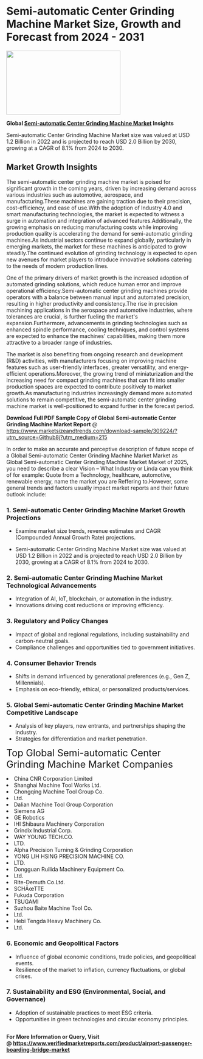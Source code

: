 <H1>Semi-automatic Center Grinding Machine Market Size, Growth and Forecast from 2024 - 2031</H1><img class="aligncenter size-medium wp-image-584254" src="https://thirdeyenews.in/wp-content/uploads/2024/09/Global-Market-Research-300x168.jpeg" alt="" width="300" height="168" /><p><strong>Global&nbsp;<a href="https://www.marketsizeandtrends.com/download-sample/309224/?utm_source=Github8j?utm_medium=215">Semi-automatic Center Grinding Machine Market</a> Insights</strong></p><p>Semi-automatic Center Grinding Machine Market size was valued at USD 1.2 Billion in 2022 and is projected to reach USD 2.0 Billion by 2030, growing at a CAGR of 8.1% from 2024 to 2030.</p><p><h2>Market Growth Insights</h2> <p>The semi-automatic center grinding machine market is poised for significant growth in the coming years, driven by increasing demand across various industries such as automotive, aerospace, and manufacturing.These machines are gaining traction due to their precision, cost-efficiency, and ease of use.With the adoption of Industry 4.0 and smart manufacturing technologies, the market is expected to witness a surge in automation and integration of advanced features.Additionally, the growing emphasis on reducing manufacturing costs while improving production quality is accelerating the demand for semi-automatic grinding machines.As industrial sectors continue to expand globally, particularly in emerging markets, the market for these machines is anticipated to grow steadily.The continued evolution of grinding technology is expected to open new avenues for market players to introduce innovative solutions catering to the needs of modern production lines.</p> <p>One of the primary drivers of market growth is the increased adoption of automated grinding solutions, which reduce human error and improve operational efficiency.Semi-automatic center grinding machines provide operators with a balance between manual input and automated precision, resulting in higher productivity and consistency.The rise in precision machining applications in the aerospace and automotive industries, where tolerances are crucial, is further fueling the market's expansion.Furthermore, advancements in grinding technologies such as enhanced spindle performance, cooling techniques, and control systems are expected to enhance the machines' capabilities, making them more attractive to a broader range of industries.</p> <p>The market is also benefiting from ongoing research and development (R&D) activities, with manufacturers focusing on improving machine features such as user-friendly interfaces, greater versatility, and energy-efficient operations.Moreover, the growing trend of miniaturization and the increasing need for compact grinding machines that can fit into smaller production spaces are expected to contribute positively to market growth.As manufacturing industries increasingly demand more automated solutions to remain competitive, the semi-automatic center grinding machine market is well-positioned to expand further in the forecast period.</p> <p><span class=""><strong>Download Full PDF Sample Copy of Global Semi-automatic Center Grinding Machine Market Report</strong> @ <a href="https://www.marketsizeandtrends.com/download-sample/309224/?utm_source=Github8j?utm_medium=215" target="_blank">https://www.marketsizeandtrends.com/download-sample/309224/?utm_source=Github8j?utm_medium=215</a></span></p><p>In order to make an accurate and perceptive description of future scope of a Global&nbsp;Semi-automatic Center Grinding Machine Market Market as Global&nbsp;Semi-automatic Center Grinding Machine Market Market of 2025, you need to describe a clear Vision &ndash; What Industry or Linda can you think of for example: Quote from a Technology, healthcare, automotive, renewable energy, name the market you are Reffering to.However, some general trends and factors usually impact market reports and their future outlook include:</p><h3>1.&nbsp;<strong>Semi-automatic Center Grinding Machine Market Growth Projections</strong></h3><ul><li>Examine market size trends, revenue estimates and CAGR (Compounded Annual Growth Rate) projections.</li><li><p>Semi-automatic Center Grinding Machine Market size was valued at USD 1.2 Billion in 2022 and is projected to reach USD 2.0 Billion by 2030, growing at a CAGR of 8.1% from 2024 to 2030.</p></li></ul><h3>2.&nbsp;<strong>Semi-automatic Center Grinding Machine Market Technological Advancements</strong></h3><ul><li>Integration of AI, IoT, blockchain, or automation in the industry.</li><li>Innovations driving cost reductions or improving efficiency.</li></ul><h3>3.&nbsp;<strong>Regulatory and Policy Changes</strong></h3><ul><li>Impact of global and regional regulations, including sustainability and carbon-neutral goals.</li><li>Compliance challenges and opportunities tied to government initiatives.</li></ul><h3>4.&nbsp;<strong>Consumer Behavior Trends</strong></h3><ul><li>Shifts in demand influenced by generational preferences (e.g., Gen Z, Millennials).</li><li>Emphasis on eco-friendly, ethical, or personalized products/services.</li></ul><h3>5.&nbsp;<strong>Global Semi-automatic Center Grinding Machine Market Competitive Landscape</strong></h3><ul><li>Analysis of key players, new entrants, and partnerships shaping the industry.</li><li>Strategies for differentiation and market penetration.</li></ul><p data-pm-slice="1 1 []"><span style="color: inherit; font-family: inherit; font-size: 25px;">Top Global Semi-automatic Center Grinding Machine Market Companies</span></p><div class="" data-test-id=""><p><li>China CNR Corporation Limited</li><li> Shanghai Machine Tool Works Ltd.</li><li> Chongqing Machine Tool Group Co.</li><li> Ltd.</li><li> Dalian Machine Tool Group Corporation</li><li> Siemens AG</li><li> GE Robotics</li><li> IHI Shibaura Machinery Corporation</li><li> Grindix Industrial Corp.</li><li> WAY YOUNG TECH.CO.</li><li> LTD.</li><li> Alpha Precision Turning & Grinding Corporation</li><li> YONG LIH HSING PRECISION MACHINE CO.</li><li> LTD.</li><li> Dongguan Ruilida Machinery Equipment Co.</li><li> Ltd.</li><li> Rite-Demuth Co.Ltd.</li><li> SCHÃœTTE</li><li> Fukuda Corporation</li><li> TSUGAMI</li><li> Suzhou Baite Machine Tool Co.</li><li> Ltd.</li><li> Hebi Tengda Heavy Machinery Co.</li><li> Ltd.</li></p></div><h3>6.&nbsp;<strong>Economic and Geopolitical Factors</strong></h3><ul><li>Influence of global economic conditions, trade policies, and geopolitical events.</li><li>Resilience of the market to inflation, currency fluctuations, or global crises.</li></ul><h3>7.&nbsp;<strong>Sustainability and ESG (Environmental, Social, and Governance)</strong></h3><ul><li>Adoption of sustainable practices to meet ESG criteria.</li><li>Opportunities in green technologies and circular economy principles.</li></ul><h2><strong style="font-size: 14px;">For More Information or Query, Visit @&nbsp;</strong><a style="background-color: #ffffff; font-size: 14px;" href="https://www.marketsizeandtrends.com/report/semi-automatic-center-grinding-machine-market/" target="_blank">https://www.verifiedmarketreports.com/product/airport-passenger-boarding-bridge-market</a></h2>